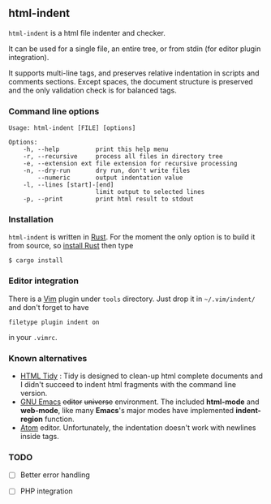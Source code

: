 html-indent
-----------

`html-indent` is a html file indenter and checker. 

It can be used for a single file, an entire tree, or from stdin (for editor
plugin integration). 

It supports multi-line tags, and preserves relative indentation in scripts and
comments sections. Except spaces, the document structure is preserved and the
only validation check is for balanced tags.

### Command line options

```
Usage: html-indent [FILE] [options]

Options:
    -h, --help          print this help menu
    -r, --recursive     process all files in directory tree
    -e, --extension ext file extension for recursive processing
    -n, --dry-run       dry run, don't write files
        --numeric       output indentation value
    -l, --lines [start]-[end]
                        limit output to selected lines
    -p, --print         print html result to stdout
```


### Installation

`html-indent` is written in [Rust](http://rust-lang.org/). For the moment the
only option is to build it from source, so [install Rust](https://rustup.rs/)
then type

```
$ cargo install
```

### Editor integration

There is a [Vim](http://www.vim.org/) plugin under `tools`
directory. Just drop it in `~/.vim/indent/` and don't forget to have 
```
filetype plugin indent on
```
in your `.vimrc`.

### Known alternatives

* [HTML Tidy](http://www.html-tidy.org/) : Tidy is designed to clean-up html
  complete documents and I didn't succeed to indent html fragments with the
  command line version.
* [GNU Emacs](https://www.gnu.org/software/emacs/)  ~~editor~~ ~~universe~~
  environment. The included **html-mode** and **web-mode**, like many
  **Emacs**'s major modes have implemented **indent-region** function.
* [Atom](https://atom.io/) editor. Unfortunately, the indentation doesn't work
  with newlines inside tags.

### TODO

- [ ] Better error handling
- [ ] PHP integration
    
